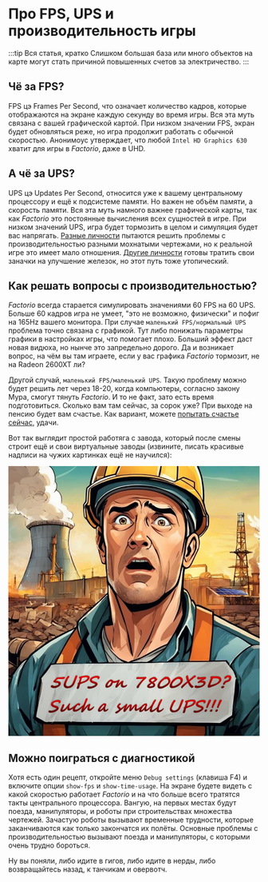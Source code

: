 # Про FPS, UPS и производительность игры

:::tip Вся статья, кратко
Слишком большая база или много объектов на карте могут стать причиной повышенных счетов за электричество.
:::

## Чё за FPS?

FPS цэ Frames Per Second, что означает количество кадров, которые отображаются на экране каждую секунду во время игры. Вся эта муть связана с вашей графической картой. При низком значении FPS, экран будет обновляться реже, но игра продолжит работать с обычной скоростью. Анонимоус утверждает, что любой `Intel HD Graphics 630` хватит для игры в *Factorio*, даже в UHD.

## А чё за UPS?

UPS цэ Updates Per Second, относится уже к вашему центральному процессору и ещё к подсистеме памяти. Но важен не объём памяти, а скорость памяти. Вся эта муть намного важнее графической карты, так как *Factorio* это постоянные вычисления всех сущностей в игре. При низком значений UPS, игра будет тормозить в целом и симуляция будет вас напрягать. [Разные личности](./NerdsVsGeeks.md#озабоченные-гигагерцами-и-тэрафлопсами) пытаются решить проблемы с производительностью разными мохнатыми чертежами, но к реальной игре это имеет мало отношения. [Другие личности](./NerdsVsGeeks.md#народные-деффутаты) готовы тратить свои заначки на улучшение железок, но этот путь тоже утопический.

## Как решать вопросы с производительностью?

*Factorio* всегда старается симулировать значениями 60 FPS на 60 UPS. Больше 60 кадров игра не умеет, "это не возможно, физически" и пофиг на 165Hz вашего монитора. При случае `маленький FPS/нормальный UPS` проблема точно связана с графикой. Тут либо понижать параметры графики в настройках игры, что помогает плохо. Больший эффект даст новая видюха, но нынче это запредельно дорого. Да и возникает вопрос, на чём вы там играете, если у вас графика *Factorio* тормозит, не на Radeon 2600XT ли?

Другой случай, `маленький FPS/маленький UPS`. Такую проблему можно будет решить лет через 18-20, когда компьютеры, согласно закону Мура, смогут тянуть *Factorio*. И то не факт, зато есть время подготовиться. Cколько вам там сейчас, за сорок уже? При выходе на пенсию будет вам счастье. Как вариант, можете [попытать счастье сейчас](https://wiki.factorio.com/Tutorial:Diagnosing_performance_issues), удачи.

Вот так выглядит простой работяга с завода, который после смены строит ещё и свои виртуальные заводы (извините, писать красивые надписи на чужих картинках ещё не научился):

*![Factorio на 5 UPS](../_images/Additionals/FPSandUPS.01.jpg)*

## Можно поиграться с диагностикой

Хотя есть один рецепт, откройте меню `Debug settings` (клавиша F4) и включите опции `show-fps` и `show-time-usage`. На экране будете видеть с какой скоростью работает *Factorio* и на что больше всего тратятся такты центрального процессора. Вангую, на первых местах будут поезда, манипуляторы, и роботы при строительствах множества чертежей. Зачастую роботы вызывают временные трудности, которые заканчиваются как только закончатся их полёты. Основные проблемы с производительностью вызывают поезда и манипуляторы, с которыми очень трудно бороться.

Ну вы поняли, либо идите в гигов, либо идите в нерды, либо возвращайтесь назад, к танчикам и овервотч.
